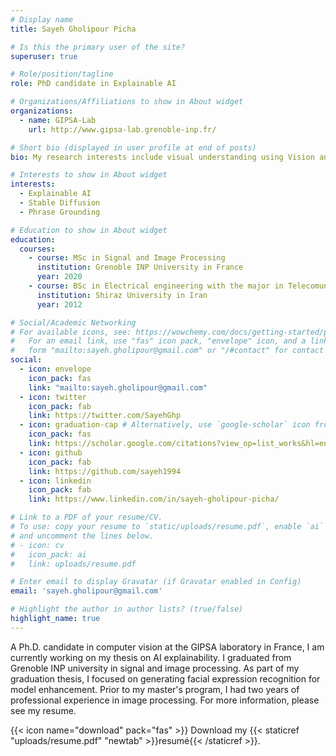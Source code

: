 ```yaml
---
# Display name
title: Sayeh Gholipour Picha

# Is this the primary user of the site?
superuser: true

# Role/position/tagline
role: PhD candidate in Explainable AI

# Organizations/Affiliations to show in About widget
organizations:
  - name: GIPSA-Lab
    url: http://www.gipsa-lab.grenoble-inp.fr/

# Short bio (displayed in user profile at end of posts)
bio: My research interests include visual understanding using Vision and Language Models.

# Interests to show in About widget
interests:
  - Explainable AI
  - Stable Diffusion
  - Phrase Grounding

# Education to show in About widget
education:
  courses:
    - course: MSc in Signal and Image Processing
      institution: Grenoble INP University in France
      year: 2020
    - course: BSc in Electrical engineering with the major in Telecomunication
      institution: Shiraz University in Iran
      year: 2012

# Social/Academic Networking
# For available icons, see: https://wowchemy.com/docs/getting-started/page-builder/#icons
#   For an email link, use "fas" icon pack, "envelope" icon, and a link in the
#   form "mailto:sayeh.gholipour@gmail.com" or "/#contact" for contact widget.
social:
  - icon: envelope
    icon_pack: fas
    link: "mailto:sayeh.gholipour@gmail.com"
  - icon: twitter
    icon_pack: fab
    link: https://twitter.com/SayehGhp
  - icon: graduation-cap # Alternatively, use `google-scholar` icon from `ai` icon pack
    icon_pack: fas
    link: https://scholar.google.com/citations?view_op=list_works&hl=en&hl=en&user=8J9vHC8AAAAJ
  - icon: github
    icon_pack: fab
    link: https://github.com/sayeh1994
  - icon: linkedin
    icon_pack: fab
    link: https://www.linkedin.com/in/sayeh-gholipour-picha/

# Link to a PDF of your resume/CV.
# To use: copy your resume to `static/uploads/resume.pdf`, enable `ai` icons in `params.toml`,
# and uncomment the lines below.
# - icon: cv
#   icon_pack: ai
#   link: uploads/resume.pdf

# Enter email to display Gravatar (if Gravatar enabled in Config)
email: 'sayeh.gholipour@gmail.com'

# Highlight the author in author lists? (true/false)
highlight_name: true
---
```


A Ph.D. candidate in computer vision at the GIPSA laboratory in France, I am currently working on my thesis on AI explainability. I graduated from Grenoble INP university in signal and image processing. As part of my graduation thesis, I focused on generating facial expression recognition for model enhancement. Prior to my master's program, I had two years of professional experience in image processing. For more information, please see my resume.

{{< icon name="download" pack="fas" >}} Download my {{< staticref "uploads/resume.pdf" "newtab" >}}resumé{{< /staticref >}}.
